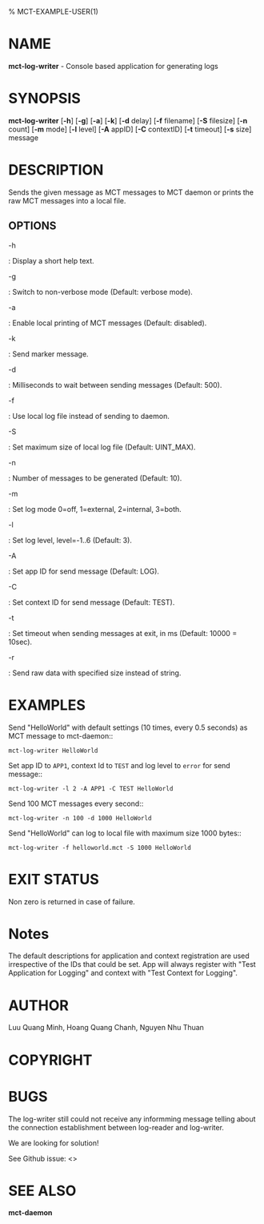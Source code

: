% MCT-EXAMPLE-USER(1)

# NAME

**mct-log-writer** - Console based application for generating logs

# SYNOPSIS

**mct-log-writer** \[**-h**\] \[**-g**\] \[**-a**\] \[**-k**\] \[**-d** delay\] \[**-f** filename\] \[**-S** filesize\] \[**-n** count\] \[**-m** mode\] \[**-l** level\] \[**-A** appID\] \[**-C** contextID\] \[**-t** timeout\] \[**-s** size\] message

# DESCRIPTION

Sends the given message as MCT messages to MCT daemon or prints the raw MCT messages into a local file.

## OPTIONS

-h

: Display a short help text.

-g

: Switch to non-verbose mode (Default: verbose mode).

-a

: Enable local printing of MCT messages (Default: disabled).

-k

: Send marker message.

-d

: Milliseconds to wait between sending messages (Default: 500).

-f

: Use local log file instead of sending to daemon.

-S

: Set maximum size of local log file (Default: UINT\_MAX).

-n

: Number of messages to be generated (Default: 10).

-m

: Set log mode 0=off, 1=external, 2=internal, 3=both.

-l

: Set log level, level=-1..6 (Default: 3).

-A

: Set app ID for send message (Default: LOG).

-C

: Set context ID for send message (Default: TEST).

-t

: Set timeout when sending messages at exit, in ms (Default: 10000 = 10sec).

-r

: Send raw data with specified size instead of string.


# EXAMPLES

Send "HelloWorld" with default settings (10 times, every 0.5 seconds) as MCT message to mct-daemon::

    mct-log-writer HelloWorld

Set app ID to `APP1`, context Id to `TEST` and log level to `error` for send message::

    mct-log-writer -l 2 -A APP1 -C TEST HelloWorld

Send 100 MCT messages every second::

    mct-log-writer -n 100 -d 1000 HelloWorld

Send "HelloWorld" can log to local file with maximum size 1000 bytes::

    mct-log-writer -f helloworld.mct -S 1000 HelloWorld

# EXIT STATUS

Non zero is returned in case of failure.

# Notes

The default descriptions for application and context registration are used irrespective of the IDs that could be set. App will always register with "Test Application for Logging" and context with "Test Context for Logging".

# AUTHOR

Luu Quang Minh, Hoang Quang Chanh, Nguyen Nhu Thuan

# COPYRIGHT


# BUGS

The log-writer still could not receive any informming message telling
about the connection establishment between log-reader and log-writer.

We are looking for solution!

See Github issue: <>
# SEE ALSO

**mct-daemon**
